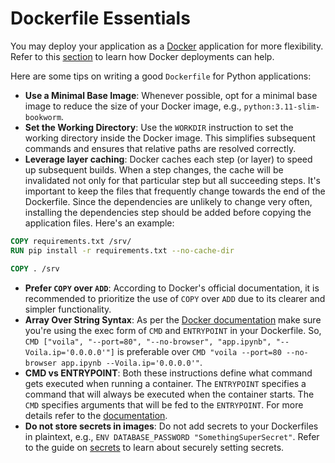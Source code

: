 # Dockerfile Essentials

You may deploy your application as a [Docker](../apps/docker.md) application for more flexibility. Refer to this [section](../faq/faq.md#customize-deployment) to learn how Docker deployments can help.

Here are some tips on writing a good `Dockerfile` for Python applications:

* **Use a Minimal Base Image**: Whenever possible, opt for a minimal base image to reduce the size of your Docker image, e.g., `python:3.11-slim-bookworm`.
* **Set the Working Directory**: Use the `WORKDIR` instruction to set the working directory inside the Docker image. This simplifies subsequent commands and ensures that relative paths are resolved correctly.
* **Leverage layer caching**: Docker caches each step (or layer) to speed up subsequent builds. When a step changes, the cache will be invalidated not only for that particular step but all succeeding steps. It's important to keep the files that frequently change towards the end of the Dockerfile. Since the dependencies are unlikely to change very often, installing the dependencies step should be added before copying the application files. Here's an example:

```Dockerfile
COPY requirements.txt /srv/
RUN pip install -r requirements.txt --no-cache-dir

COPY . /srv
```
* **Prefer `COPY` over `ADD`**: According to Docker's official documentation, it is recommended to prioritize the use of `COPY` over `ADD` due to its clearer and simpler functionality.
* **Array Over String Syntax**: As per the [Docker documentation](https://docs.docker.com/compose/faq/#why-do-my-services-take-10-seconds-to-recreate-or-stop) make sure you're using the exec form of `CMD` and `ENTRYPOINT` in your Dockerfile. So, `CMD ["voila", "--port=80", "--no-browser", "app.ipynb", "--Voila.ip='0.0.0.0'"]` is preferable over `CMD "voila --port=80 --no-browser app.ipynb --Voila.ip='0.0.0.0'"`.
* **CMD vs ENTRYPOINT**: Both these instructions define what command gets executed when running a container. The `ENTRYPOINT` specifies a command that will always be executed when the container starts. The `CMD` specifies arguments that will be fed to the `ENTRYPOINT`. For more details refer to the [documentation](https://docs.docker.com/reference/dockerfile/#understand-how-cmd-and-entrypoint-interact).
* **Do not store secrets in images**: Do not add secrets to your Dockerfiles in plaintext, e.g., `ENV DATABASE_PASSWORD "SomethingSuperSecret"`. Refer to the guide on [secrets](./secrets.md) to learn about securely setting secrets.
